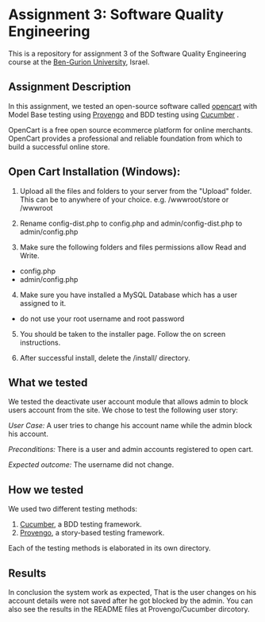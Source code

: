 # Assignment 3: Software Quality Engineering
This is a repository for assignment 3 of the Software Quality Engineering course at the [Ben-Gurion University](https://in.bgu.ac.il/), Israel.

## Assignment Description
In this assignment, we tested an open-source software called [opencart](https://github.com/opencart/opencart) with Model Base testing using [Provengo](https://provengo.tech/) and BDD testing using [Cucumber](https://cucumber.io/) .

OpenCart is a free open source ecommerce platform for online merchants. OpenCart provides a professional and reliable foundation from which to build a successful online store.
## Open Cart Installation (Windows):
1. Upload all the files and folders to your server from the "Upload" folder. This can be to anywhere of your choice. e.g. /wwwroot/store or /wwwroot

2. Rename config-dist.php to config.php and admin/config-dist.php to admin/config.php

3. Make sure the following folders and files permissions allow Read and Write.
- config.php
- admin/config.php
4. Make sure you have installed a MySQL Database which has a user assigned to it.
- do not use your root username and root password

5. You should be taken to the installer page. Follow the on screen instructions.

6. After successful install, delete the /install/ directory.

## What we tested

We tested the deactivate user account module that allows admin to block users account from the site. We chose to test the following user story:

*User Case:* A user tries to change his account name while the admin block his account. 

*Preconditions:* There is a user and admin accounts registered to open cart.

*Expected outcome:* The username did not change.

## How we tested
We used two different testing methods:
1. [Cucumber](https://cucumber.io/), a BDD testing framework.
2. [Provengo](https://provengo.tech/), a story-based testing framework.

Each of the testing methods is elaborated in its own directory. 

## Results
In conclusion the system work as expected, That is the user changes on his account details were not saved after he got blocked by the admin. You can also see the results in the README files at Provengo/Cucumber dircotory.
 
